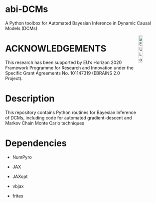 # abi-DCMs
A Python toolbox for Automated Bayesian Inference in Dynamic Causal Models (DCMs)

<div><img src="./eu_logo.jpg" alt="EU Logo" width="15%" align="right"></div>

# ACKNOWLEDGEMENTS

This research has been supported by EU’s Horizon 2020 Framework Programme for Research and Innovation under the Specific Grant Agreements No. 101147319 (EBRAINS 2.0 Project).

# Description

This repository contains Python routines for Bayesian Inference of DCMs, including code for automated gradient-descent and Markov Chain Monte Carlo techniques

# Dependencies

- NumPyro

- JAX

- JAXopt

- vbjax

- frites


